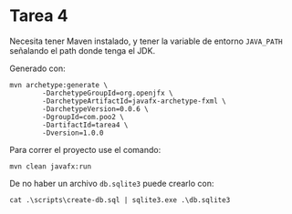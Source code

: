 # Tarea 4

Necesita tener Maven instalado, y tener la variable de entorno `JAVA_PATH`
señalando el path donde tenga el JDK.

Generado con:

```
mvn archetype:generate \
        -DarchetypeGroupId=org.openjfx \
        -DarchetypeArtifactId=javafx-archetype-fxml \
        -DarchetypeVersion=0.0.6 \
        -DgroupId=com.poo2 \
        -DartifactId=tarea4 \
        -Dversion=1.0.0
```

Para correr el proyecto use el comando:

```
mvn clean javafx:run
```

De no haber un archivo `db.sqlite3` puede crearlo con:

```
cat .\scripts\create-db.sql | sqlite3.exe .\db.sqlite3
```
